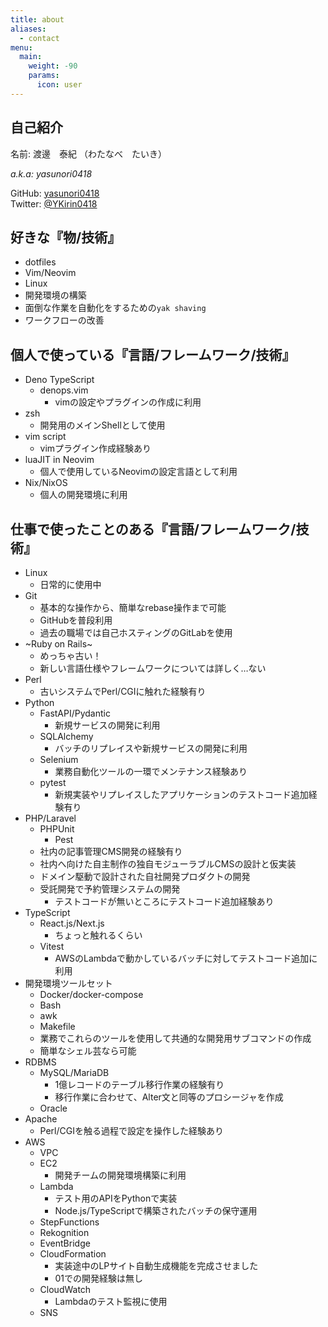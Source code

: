```yaml
---
title: about
aliases:
  - contact
menu:
  main:
    weight: -90
    params:
      icon: user
---
```


## 自己紹介

<!-- textlint-disable -->

名前: 渡邊　泰紀 （わたなべ　たいき）

*a.k.a: yasunori0418*

<!-- textlint-enable -->

GitHub: [yasunori0418](https://github.com/yasunori0418)\
Twitter: [@YKirin0418](https://x.com/ykirin0418)

## 好きな『物/技術』

- dotfiles
- Vim/Neovim
- Linux
- 開発環境の構築
- 面倒な作業を自動化をするための`yak shaving`
- ワークフローの改善

## 個人で使っている『言語/フレームワーク/技術』

- Deno TypeScript
  - denops.vim
    - vimの設定やプラグインの作成に利用
- zsh
  - 開発用のメインShellとして使用
- vim script
  - vimプラグイン作成経験あり
- luaJIT in Neovim
  - 個人で使用しているNeovimの設定言語として利用
- Nix/NixOS
  - 個人の開発環境に利用

## 仕事で使ったことのある『言語/フレームワーク/技術』

- Linux
  - 日常的に使用中
- Git
  - 基本的な操作から、簡単なrebase操作まで可能
  - GitHubを普段利用
  - 過去の職場では自己ホスティングのGitLabを使用
- ~Ruby on Rails~
  - めっちゃ古い！
  - 新しい言語仕様やフレームワークについては詳しく…ない
- Perl
  - 古いシステムでPerl/CGIに触れた経験有り
- Python
  - FastAPI/Pydantic
    - 新規サービスの開発に利用
  - SQLAlchemy
    - バッチのリプレイスや新規サービスの開発に利用
  - Selenium
    - 業務自動化ツールの一環でメンテナンス経験あり
  - pytest
    - 新規実装やリプレイスしたアプリケーションのテストコード追加経験有り
- PHP/Laravel
  - PHPUnit
    - Pest
  - 社内の記事管理CMS開発の経験有り
  - 社内へ向けた自主制作の独自モジューラブルCMSの設計と仮実装
  - ドメイン駆動で設計された自社開発プロダクトの開発
  - 受託開発で予約管理システムの開発
    - テストコードが無いところにテストコード追加経験あり
- TypeScript
  - React.js/Next.js
    - ちょっと触れるくらい
  - Vitest
    - AWSのLambdaで動かしているバッチに対してテストコード追加に利用
- 開発環境ツールセット
  - Docker/docker-compose
  - Bash
  - awk
  - Makefile
  - 業務でこれらのツールを使用して共通的な開発用サブコマンドの作成
  - 簡単なシェル芸なら可能
- RDBMS
  - MySQL/MariaDB
    - 1億レコードのテーブル移行作業の経験有り
    - 移行作業に合わせて、Alter文と同等のプロシージャを作成
  - Oracle
- Apache
  - Perl/CGIを触る過程で設定を操作した経験あり
- AWS
  - VPC
  - EC2
    - 開発チームの開発環境構築に利用
  - Lambda
    - テスト用のAPIをPythonで実装
    - Node.js/TypeScriptで構築されたバッチの保守運用
  - StepFunctions
  - Rekognition
  - EventBridge
  - CloudFormation
    - 実装途中のLPサイト自動生成機能を完成させました
    - 01での開発経験は無し
  - CloudWatch
    - Lambdaのテスト監視に使用
  - SNS
